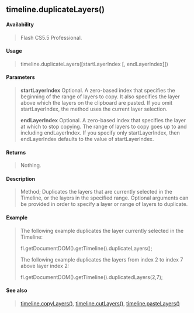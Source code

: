 ## timeline.duplicateLayers()

#### Availability

> Flash CS5.5 Professional.

#### Usage

> timeline.duplicateLayers(\[startLayerIndex \[, endLayerIndex\]\])

#### Parameters

> **startLayerIndex** Optional. A zero-based index that specifies the beginning of the range of layers to copy. It also specifies the layer above which the layers on the clipboard are pasted. If you omit startLayerIndex, the method uses the current layer selection.
>
> **endLayerIndex** Optional. A zero-based index that specifies the layer at which to stop copying. The range of layers to copy goes up to and including endLayerIndex. If you specify only startLayerIndex, then endLayerIndex defaults to the value of startLayerIndex.

#### Returns

> Nothing.

#### Description

> Method; Duplicates the layers that are currently selected in the Timeline, or the layers in the specified range. Optional arguments can be provided in order to specify a layer or range of layers to duplicate.

#### Example

> The following example duplicates the layer currently selected in the Timeline:
>
> fl.getDocumentDOM().getTimeline().duplicateLayers();
>
> The following example duplicates the layers from index 2 to index 7 above layer index 2:
>
> fl.getDocumentDOM().getTimeline().duplicatedLayers(2,7);

#### See also

> [timeline.copyLayers()](#_bookmark1039), [timeline.cutLayers()](#_bookmark1048), [timeline.pasteLayers()](#_bookmark1070)

